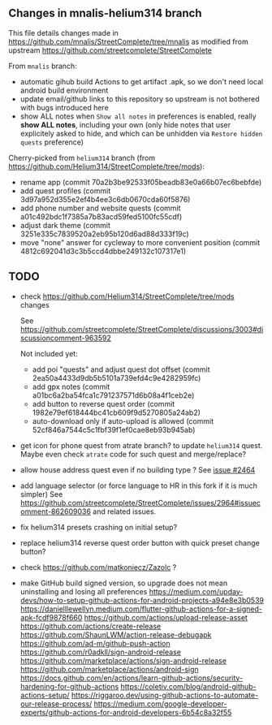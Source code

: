## Changes in mnalis-helium314 branch

This file details changes made in https://github.com/mnalis/StreetComplete/tree/mnalis
as modified from upstream https://github.com/streetcomplete/StreetComplete

From `mnalis` branch:
* automatic gihub build Actions
  to get artifact .apk, so we don't need local android build environment
* update email/github links to this repository
  so upstream is not bothered with bugs introduced here
* show ALL notes
  when `Show all notes` in preferences is enabled, really **show ALL notes**,
  including your own (only hide notes that user explicitely asked to hide,
  and which can be unhidden via `Restore hidden quests` preference)

Cherry-picked from `helium314` branch (from https://github.com/Helium314/StreetComplete/tree/mods):
* rename app (commit 70a2b3be92533f05beadb83e0a66b07ec6bebfde)
* add quest profiles (commit 3d97a952d355e2ef4b4ee3c6db0670cda60f5876)
* add phone number and website quests (commit a01c492bdc1f7385a7b83acd59fed5100fc55cdf)
* adjust dark theme (commit 3251e335c7839520a2eb95b120d6ad88d333f19c)
* move "none" answer for cycleway to more convenient position (commit 4812c692041d3c3b5ccd4dbbe249132c107317e1)


## TODO
* check https://github.com/Helium314/StreetComplete/tree/mods changes

  See https://github.com/streetcomplete/StreetComplete/discussions/3003#discussioncomment-963592

  Not included yet:
    * add poi "quests" and adjust quest dot offset (commit 2ea50a4433d9db5b5101a739efd4c9e4282959fc)
    * add gpx notes (commit a01bc6a2ba54fca1c791237571d6b08a4f1ceb2e)
    * add button to reverse quest order (commit 1982e79ef618444bc41cb609f9d5270805a24ab2)
    * auto-download only if auto-upload is allowed (commit 52cf846a7544c5c1fbf39f1ef0cae8eb93b945ab)

* get icon for phone quest from atrate branch?
  to update `helium314` quest.
  Maybe even check `atrate` code for such quest and merge/replace?

* allow house address quest even if no building type ?
  See [issue #2464](https://github.com/streetcomplete/StreetComplete/issues/2464)
* add language selector (or force language to HR in this fork if it is much simpler)
  See https://github.com/streetcomplete/StreetComplete/issues/2964#issuecomment-862609036 and related issues.
* fix helium314 presets crashing on initial setup?
* replace helium314 reverse quest order button with quick preset change button?
* check https://github.com/matkoniecz/Zazolc ?
* make GitHub build signed version, so upgrade does not mean uninstalling and losing all preferences
  https://medium.com/upday-devs/how-to-setup-github-actions-for-android-projects-a94e8e3b0539
  https://danielllewellyn.medium.com/flutter-github-actions-for-a-signed-apk-fcdf9878f660
  https://github.com/actions/upload-release-asset
  https://github.com/actions/create-release
  https://github.com/ShaunLWM/action-release-debugapk
  https://github.com/ad-m/github-push-action
  https://github.com/r0adkll/sign-android-release
  https://github.com/marketplace/actions/sign-android-release
  https://github.com/marketplace/actions/android-sign
  https://docs.github.com/en/actions/learn-github-actions/security-hardening-for-github-actions
  https://coletiv.com/blog/android-github-actions-setup/
  https://riggaroo.dev/using-github-actions-to-automate-our-release-process/
  https://medium.com/google-developer-experts/github-actions-for-android-developers-6b54c8a32f55
